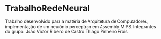 # TrabalhoRedeNeural
Trabalho desenvolvido para a matéria de Arquitetura de Computadores, implementação de um neurônio perceptron em Assembly MIPS.
Integrantes do grupo: João Victor Ribeiro de Castro
                      Thiago Pinheiro Frois